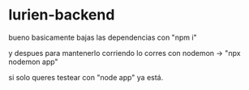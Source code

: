 # lurien-backend
bueno basicamente bajas las dependencias con "npm i"


y despues para mantenerlo corriendo lo corres con nodemon -> "npx nodemon app"


si solo queres testear con "node app" ya está.
